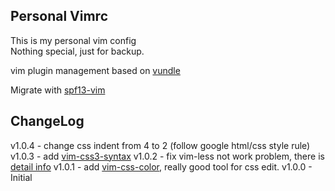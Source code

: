 ## Personal Vimrc

This is my personal vim config  
Nothing special, just for backup.

vim plugin management based on [vundle](https://github.com/gmarik/vundle)

Migrate with [spf13-vim](https://github.com/spf13/spf13-vim)

## ChangeLog

v1.0.4 - change css indent from 4 to 2 (follow google html/css style rule)
v1.0.3 - add [vim-css3-syntax](https://github.com/hail2u/vim-css3-syntax)
v1.0.2 - fix vim-less not work problem, there is [detail info](http://stackoverflow.com/questions/5602767/why-is-vim-not-detecting-my-coffescript-filetype)
v1.0.1 - add [vim-css-color](https://github.com/skammer/vim-css-color), really good tool for css edit.
v1.0.0 - Initial
